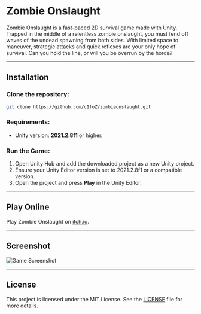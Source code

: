 # **Zombie Onslaught**

Zombie Onslaught is a fast-paced 2D survival game made with Unity. Trapped in the middle of a relentless zombie onslaught, you must fend off waves of the undead spawning from both sides. With limited space to maneuver, strategic attacks and quick reflexes are your only hope of survival. Can you hold the line, or will you be overrun by the horde?

---

## **Installation**

### Clone the repository:

```bash
git clone https://github.com/c1foZ/zombieonslaught.git
```

### Requirements:

- Unity version: **2021.2.8f1** or higher.

### Run the Game:

1. Open Unity Hub and add the downloaded project as a new Unity project.
2. Ensure your Unity Editor version is set to 2021.2.8f1 or a compatible version.
3. Open the project and press **Play** in the Unity Editor.

---

## **Play Online**

Play Zombie Onslaught on [itch.io](https://cifoz.itch.io/zombie-onslaught).

---

## **Screenshot**

![Game Screenshot](images/zombie.gif)

---

## **License**

This project is licensed under the MIT License. See the [LICENSE](LICENSE) file for more details.
